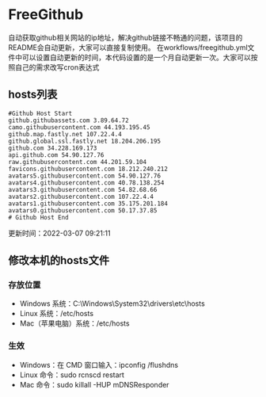 # FreeGithub
自动获取github相关网站的ip地址，解决github链接不畅通的问题，该项目的README会自动更新，大家可以直接复制使用。
在workflows/freegithub.yml文件中可以设置自动更新的时间，本代码设置的是一个月自动更新一次。大家可以按照自己的需求改写cron表达式

## hosts列表
```base
#Github Host Start
github.githubassets.com 3.89.64.72
camo.githubusercontent.com 44.193.195.45
github.map.fastly.net 107.22.4.4
github.global.ssl.fastly.net 18.204.206.195
github.com 34.228.169.173
api.github.com 54.90.127.76
raw.githubusercontent.com 44.201.59.104
favicons.githubusercontent.com 18.212.240.212
avatars5.githubusercontent.com 54.90.127.76
avatars4.githubusercontent.com 40.78.138.254
avatars3.githubusercontent.com 54.82.68.66
avatars2.githubusercontent.com 107.22.4.4
avatars1.githubusercontent.com 35.175.201.184
avatars0.githubusercontent.com 50.17.37.85
# Github Host End
```

更新时间：2022-03-07 09:21:11

## 修改本机的hosts文件
### 存放位置
* Windows 系统：C:\Windows\System32\drivers\etc\hosts
* Linux 系统：/etc/hosts
* Mac（苹果电脑）系统：/etc/hosts

### 生效
* Windows：在 CMD 窗口输入：ipconfig /flushdns
* Linux 命令：sudo rcnscd restart
* Mac 命令：sudo killall -HUP mDNSResponder